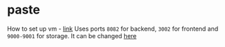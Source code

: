 # paste
How to set up vm - [link](https://github.com/SmartOven/paste/VM_SETUP.md)
Uses ports `8082` for backend, `3002` for frontend and `9000-9001` for storage. It can be changed [here](https://github.com/SmartOven/paste/deploy/.env) 
